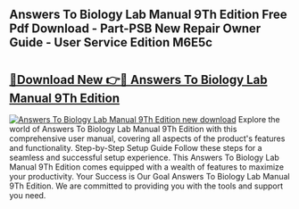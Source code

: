 ## Answers To Biology Lab Manual 9Th Edition Free Pdf Download - Part-PSB New Repair Owner Guide - User Service Edition M6E5c

# <h2><a href="http://bc80653.oget.top/?id=Answers+To+Biology+Lab+Manual+9Th+Edition">🔗Download New 👉🔴 Answers To Biology Lab Manual 9Th Edition</a></h2>

[![Answers To Biology Lab Manual 9Th Edition new download](https://i.imgur.com/5g1atiW.png)](http://bc80653.oget.top/?id=Answers+To+Biology+Lab+Manual+9Th+Edition)
Explore the world of Answers To Biology Lab Manual 9Th Edition with this comprehensive user manual, covering all aspects of the product's features and functionality. Step-by-Step Setup Guide Follow these steps for a seamless and successful setup experience. This Answers To Biology Lab Manual 9Th Edition comes equipped with a wealth of features to maximize your productivity. Your Success is Our Goal Answers To Biology Lab Manual 9Th Edition. We are committed to providing you with the tools and support you need.

